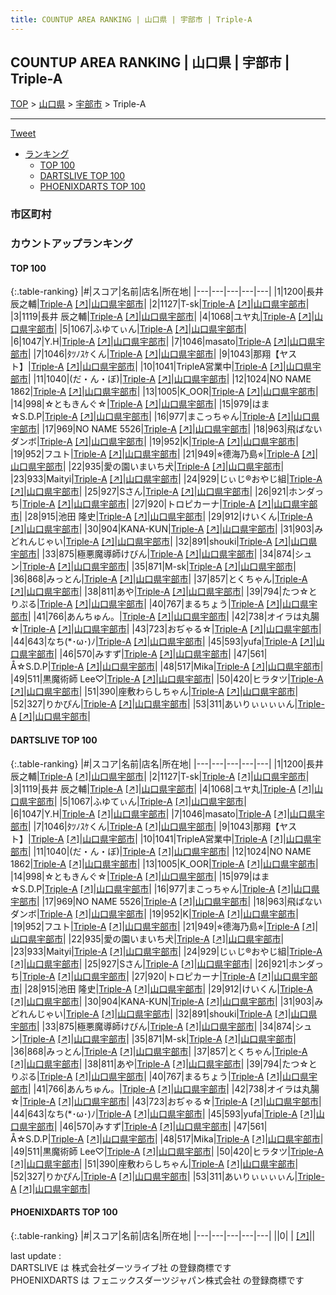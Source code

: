 ```yaml
---
title: COUNTUP AREA RANKING | 山口県 | 宇部市 | Triple-A
---
```

## COUNTUP AREA RANKING | 山口県 | 宇部市 | Triple-A

[TOP](/darts/rank/) > [山口県](/darts/rank/山口県/) > [宇部市](/darts/rank/山口県/宇部市/) > Triple-A

___

<a href="https://twitter.com/share?ref_src=twsrc%5Etfw" data-text="COUNTUP AREA RANKING | 山口県宇部市Triple-A" class="twitter-share-button" data-hashtags="DARTSLIVE,PHOENIXDARTS,darts,ダーツ" data-show-count="false">Tweet</a>

* [ランキング](#カウントアップランキング)
    * [TOP 100](#top-100)
    * [DARTSLIVE TOP 100](#dartslive-top-100)
    * [PHOENIXDARTS TOP 100](#phoenixdarts-top-100)

### 市区町村

<ul>

</ul>

### カウントアップランキング

#### TOP 100



{:.table-ranking}
|#|スコア|名前|店名|所在地|
|---|---|---|---|---|
|1|1200|<span class="rank-name-dl">長井辰之輔</span>|<a href="/darts/rank/shops/3e99f50671b6b68c0d9b047a20a7ba1e.html">Triple-A</a> <a href="https://search.dartslive.com/jp/shop/3e99f50671b6b68c0d9b047a20a7ba1e">[↗]</a>|<a href="/darts/rank/山口県/宇部市">山口県宇部市</a>|
|2|1127|<span class="rank-name-dl">T-sk</span>|<a href="/darts/rank/shops/3e99f50671b6b68c0d9b047a20a7ba1e.html">Triple-A</a> <a href="https://search.dartslive.com/jp/shop/3e99f50671b6b68c0d9b047a20a7ba1e">[↗]</a>|<a href="/darts/rank/山口県/宇部市">山口県宇部市</a>|
|3|1119|<span class="rank-name-dl">長井 辰之輔</span>|<a href="/darts/rank/shops/3e99f50671b6b68c0d9b047a20a7ba1e.html">Triple-A</a> <a href="https://search.dartslive.com/jp/shop/3e99f50671b6b68c0d9b047a20a7ba1e">[↗]</a>|<a href="/darts/rank/山口県/宇部市">山口県宇部市</a>|
|4|1068|<span class="rank-name-dl">ユヤ丸</span>|<a href="/darts/rank/shops/3e99f50671b6b68c0d9b047a20a7ba1e.html">Triple-A</a> <a href="https://search.dartslive.com/jp/shop/3e99f50671b6b68c0d9b047a20a7ba1e">[↗]</a>|<a href="/darts/rank/山口県/宇部市">山口県宇部市</a>|
|5|1067|<span class="rank-name-dl">ふゆてぃん</span>|<a href="/darts/rank/shops/3e99f50671b6b68c0d9b047a20a7ba1e.html">Triple-A</a> <a href="https://search.dartslive.com/jp/shop/3e99f50671b6b68c0d9b047a20a7ba1e">[↗]</a>|<a href="/darts/rank/山口県/宇部市">山口県宇部市</a>|
|6|1047|<span class="rank-name-dl">Y.H</span>|<a href="/darts/rank/shops/3e99f50671b6b68c0d9b047a20a7ba1e.html">Triple-A</a> <a href="https://search.dartslive.com/jp/shop/3e99f50671b6b68c0d9b047a20a7ba1e">[↗]</a>|<a href="/darts/rank/山口県/宇部市">山口県宇部市</a>|
|7|1046|<span class="rank-name-dl">masato</span>|<a href="/darts/rank/shops/3e99f50671b6b68c0d9b047a20a7ba1e.html">Triple-A</a> <a href="https://search.dartslive.com/jp/shop/3e99f50671b6b68c0d9b047a20a7ba1e">[↗]</a>|<a href="/darts/rank/山口県/宇部市">山口県宇部市</a>|
|7|1046|<span class="rank-name-dl">ﾀﾂﾉｽｹくん</span>|<a href="/darts/rank/shops/3e99f50671b6b68c0d9b047a20a7ba1e.html">Triple-A</a> <a href="https://search.dartslive.com/jp/shop/3e99f50671b6b68c0d9b047a20a7ba1e">[↗]</a>|<a href="/darts/rank/山口県/宇部市">山口県宇部市</a>|
|9|1043|<span class="rank-name-dl">那翔【ヤスト】</span>|<a href="/darts/rank/shops/3e99f50671b6b68c0d9b047a20a7ba1e.html">Triple-A</a> <a href="https://search.dartslive.com/jp/shop/3e99f50671b6b68c0d9b047a20a7ba1e">[↗]</a>|<a href="/darts/rank/山口県/宇部市">山口県宇部市</a>|
|10|1041|<span class="rank-name-dl">TripleA営業中</span>|<a href="/darts/rank/shops/3e99f50671b6b68c0d9b047a20a7ba1e.html">Triple-A</a> <a href="https://search.dartslive.com/jp/shop/3e99f50671b6b68c0d9b047a20a7ba1e">[↗]</a>|<a href="/darts/rank/山口県/宇部市">山口県宇部市</a>|
|11|1040|<span class="rank-name-dl">(だ・ん・ぼ)</span>|<a href="/darts/rank/shops/3e99f50671b6b68c0d9b047a20a7ba1e.html">Triple-A</a> <a href="https://search.dartslive.com/jp/shop/3e99f50671b6b68c0d9b047a20a7ba1e">[↗]</a>|<a href="/darts/rank/山口県/宇部市">山口県宇部市</a>|
|12|1024|<span class="rank-name-dl">NO NAME 1862</span>|<a href="/darts/rank/shops/3e99f50671b6b68c0d9b047a20a7ba1e.html">Triple-A</a> <a href="https://search.dartslive.com/jp/shop/3e99f50671b6b68c0d9b047a20a7ba1e">[↗]</a>|<a href="/darts/rank/山口県/宇部市">山口県宇部市</a>|
|13|1005|<span class="rank-name-dl">K_OOR</span>|<a href="/darts/rank/shops/3e99f50671b6b68c0d9b047a20a7ba1e.html">Triple-A</a> <a href="https://search.dartslive.com/jp/shop/3e99f50671b6b68c0d9b047a20a7ba1e">[↗]</a>|<a href="/darts/rank/山口県/宇部市">山口県宇部市</a>|
|14|998|<span class="rank-name-dl">☆ともきんぐ☆</span>|<a href="/darts/rank/shops/3e99f50671b6b68c0d9b047a20a7ba1e.html">Triple-A</a> <a href="https://search.dartslive.com/jp/shop/3e99f50671b6b68c0d9b047a20a7ba1e">[↗]</a>|<a href="/darts/rank/山口県/宇部市">山口県宇部市</a>|
|15|979|<span class="rank-name-dl">はま☆S.D.P</span>|<a href="/darts/rank/shops/3e99f50671b6b68c0d9b047a20a7ba1e.html">Triple-A</a> <a href="https://search.dartslive.com/jp/shop/3e99f50671b6b68c0d9b047a20a7ba1e">[↗]</a>|<a href="/darts/rank/山口県/宇部市">山口県宇部市</a>|
|16|977|<span class="rank-name-dl">まこっちゃん</span>|<a href="/darts/rank/shops/3e99f50671b6b68c0d9b047a20a7ba1e.html">Triple-A</a> <a href="https://search.dartslive.com/jp/shop/3e99f50671b6b68c0d9b047a20a7ba1e">[↗]</a>|<a href="/darts/rank/山口県/宇部市">山口県宇部市</a>|
|17|969|<span class="rank-name-dl">NO NAME 5526</span>|<a href="/darts/rank/shops/3e99f50671b6b68c0d9b047a20a7ba1e.html">Triple-A</a> <a href="https://search.dartslive.com/jp/shop/3e99f50671b6b68c0d9b047a20a7ba1e">[↗]</a>|<a href="/darts/rank/山口県/宇部市">山口県宇部市</a>|
|18|963|<span class="rank-name-dl">飛ばないダンボ</span>|<a href="/darts/rank/shops/3e99f50671b6b68c0d9b047a20a7ba1e.html">Triple-A</a> <a href="https://search.dartslive.com/jp/shop/3e99f50671b6b68c0d9b047a20a7ba1e">[↗]</a>|<a href="/darts/rank/山口県/宇部市">山口県宇部市</a>|
|19|952|<span class="rank-name-dl">K</span>|<a href="/darts/rank/shops/3e99f50671b6b68c0d9b047a20a7ba1e.html">Triple-A</a> <a href="https://search.dartslive.com/jp/shop/3e99f50671b6b68c0d9b047a20a7ba1e">[↗]</a>|<a href="/darts/rank/山口県/宇部市">山口県宇部市</a>|
|19|952|<span class="rank-name-dl">フユト</span>|<a href="/darts/rank/shops/3e99f50671b6b68c0d9b047a20a7ba1e.html">Triple-A</a> <a href="https://search.dartslive.com/jp/shop/3e99f50671b6b68c0d9b047a20a7ba1e">[↗]</a>|<a href="/darts/rank/山口県/宇部市">山口県宇部市</a>|
|21|949|<span class="rank-name-dl">⭐︎德海乃島⭐︎</span>|<a href="/darts/rank/shops/3e99f50671b6b68c0d9b047a20a7ba1e.html">Triple-A</a> <a href="https://search.dartslive.com/jp/shop/3e99f50671b6b68c0d9b047a20a7ba1e">[↗]</a>|<a href="/darts/rank/山口県/宇部市">山口県宇部市</a>|
|22|935|<span class="rank-name-dl">愛の園いまいち犬</span>|<a href="/darts/rank/shops/3e99f50671b6b68c0d9b047a20a7ba1e.html">Triple-A</a> <a href="https://search.dartslive.com/jp/shop/3e99f50671b6b68c0d9b047a20a7ba1e">[↗]</a>|<a href="/darts/rank/山口県/宇部市">山口県宇部市</a>|
|23|933|<span class="rank-name-dl">Maityi</span>|<a href="/darts/rank/shops/3e99f50671b6b68c0d9b047a20a7ba1e.html">Triple-A</a> <a href="https://search.dartslive.com/jp/shop/3e99f50671b6b68c0d9b047a20a7ba1e">[↗]</a>|<a href="/darts/rank/山口県/宇部市">山口県宇部市</a>|
|24|929|<span class="rank-name-dl">じぃじ®おやじ組</span>|<a href="/darts/rank/shops/3e99f50671b6b68c0d9b047a20a7ba1e.html">Triple-A</a> <a href="https://search.dartslive.com/jp/shop/3e99f50671b6b68c0d9b047a20a7ba1e">[↗]</a>|<a href="/darts/rank/山口県/宇部市">山口県宇部市</a>|
|25|927|<span class="rank-name-dl">Sさん</span>|<a href="/darts/rank/shops/3e99f50671b6b68c0d9b047a20a7ba1e.html">Triple-A</a> <a href="https://search.dartslive.com/jp/shop/3e99f50671b6b68c0d9b047a20a7ba1e">[↗]</a>|<a href="/darts/rank/山口県/宇部市">山口県宇部市</a>|
|26|921|<span class="rank-name-dl">ホンダっち</span>|<a href="/darts/rank/shops/3e99f50671b6b68c0d9b047a20a7ba1e.html">Triple-A</a> <a href="https://search.dartslive.com/jp/shop/3e99f50671b6b68c0d9b047a20a7ba1e">[↗]</a>|<a href="/darts/rank/山口県/宇部市">山口県宇部市</a>|
|27|920|<span class="rank-name-dl">トロピカーナ</span>|<a href="/darts/rank/shops/3e99f50671b6b68c0d9b047a20a7ba1e.html">Triple-A</a> <a href="https://search.dartslive.com/jp/shop/3e99f50671b6b68c0d9b047a20a7ba1e">[↗]</a>|<a href="/darts/rank/山口県/宇部市">山口県宇部市</a>|
|28|915|<span class="rank-name-dl">池田 隆史</span>|<a href="/darts/rank/shops/3e99f50671b6b68c0d9b047a20a7ba1e.html">Triple-A</a> <a href="https://search.dartslive.com/jp/shop/3e99f50671b6b68c0d9b047a20a7ba1e">[↗]</a>|<a href="/darts/rank/山口県/宇部市">山口県宇部市</a>|
|29|912|<span class="rank-name-dl">けいくん</span>|<a href="/darts/rank/shops/3e99f50671b6b68c0d9b047a20a7ba1e.html">Triple-A</a> <a href="https://search.dartslive.com/jp/shop/3e99f50671b6b68c0d9b047a20a7ba1e">[↗]</a>|<a href="/darts/rank/山口県/宇部市">山口県宇部市</a>|
|30|904|<span class="rank-name-dl">KANA-KUN</span>|<a href="/darts/rank/shops/3e99f50671b6b68c0d9b047a20a7ba1e.html">Triple-A</a> <a href="https://search.dartslive.com/jp/shop/3e99f50671b6b68c0d9b047a20a7ba1e">[↗]</a>|<a href="/darts/rank/山口県/宇部市">山口県宇部市</a>|
|31|903|<span class="rank-name-dl">みどれんじゃい</span>|<a href="/darts/rank/shops/3e99f50671b6b68c0d9b047a20a7ba1e.html">Triple-A</a> <a href="https://search.dartslive.com/jp/shop/3e99f50671b6b68c0d9b047a20a7ba1e">[↗]</a>|<a href="/darts/rank/山口県/宇部市">山口県宇部市</a>|
|32|891|<span class="rank-name-dl">shouki</span>|<a href="/darts/rank/shops/3e99f50671b6b68c0d9b047a20a7ba1e.html">Triple-A</a> <a href="https://search.dartslive.com/jp/shop/3e99f50671b6b68c0d9b047a20a7ba1e">[↗]</a>|<a href="/darts/rank/山口県/宇部市">山口県宇部市</a>|
|33|875|<span class="rank-name-dl">極悪魔導師けびん</span>|<a href="/darts/rank/shops/3e99f50671b6b68c0d9b047a20a7ba1e.html">Triple-A</a> <a href="https://search.dartslive.com/jp/shop/3e99f50671b6b68c0d9b047a20a7ba1e">[↗]</a>|<a href="/darts/rank/山口県/宇部市">山口県宇部市</a>|
|34|874|<span class="rank-name-dl">シュン</span>|<a href="/darts/rank/shops/3e99f50671b6b68c0d9b047a20a7ba1e.html">Triple-A</a> <a href="https://search.dartslive.com/jp/shop/3e99f50671b6b68c0d9b047a20a7ba1e">[↗]</a>|<a href="/darts/rank/山口県/宇部市">山口県宇部市</a>|
|35|871|<span class="rank-name-dl">M-sk</span>|<a href="/darts/rank/shops/3e99f50671b6b68c0d9b047a20a7ba1e.html">Triple-A</a> <a href="https://search.dartslive.com/jp/shop/3e99f50671b6b68c0d9b047a20a7ba1e">[↗]</a>|<a href="/darts/rank/山口県/宇部市">山口県宇部市</a>|
|36|868|<span class="rank-name-dl">みっとん</span>|<a href="/darts/rank/shops/3e99f50671b6b68c0d9b047a20a7ba1e.html">Triple-A</a> <a href="https://search.dartslive.com/jp/shop/3e99f50671b6b68c0d9b047a20a7ba1e">[↗]</a>|<a href="/darts/rank/山口県/宇部市">山口県宇部市</a>|
|37|857|<span class="rank-name-dl">とくちゃん</span>|<a href="/darts/rank/shops/3e99f50671b6b68c0d9b047a20a7ba1e.html">Triple-A</a> <a href="https://search.dartslive.com/jp/shop/3e99f50671b6b68c0d9b047a20a7ba1e">[↗]</a>|<a href="/darts/rank/山口県/宇部市">山口県宇部市</a>|
|38|811|<span class="rank-name-dl">あや</span>|<a href="/darts/rank/shops/3e99f50671b6b68c0d9b047a20a7ba1e.html">Triple-A</a> <a href="https://search.dartslive.com/jp/shop/3e99f50671b6b68c0d9b047a20a7ba1e">[↗]</a>|<a href="/darts/rank/山口県/宇部市">山口県宇部市</a>|
|39|794|<span class="rank-name-dl">たつ☆とりぷる</span>|<a href="/darts/rank/shops/3e99f50671b6b68c0d9b047a20a7ba1e.html">Triple-A</a> <a href="https://search.dartslive.com/jp/shop/3e99f50671b6b68c0d9b047a20a7ba1e">[↗]</a>|<a href="/darts/rank/山口県/宇部市">山口県宇部市</a>|
|40|767|<span class="rank-name-dl">まるちょう</span>|<a href="/darts/rank/shops/3e99f50671b6b68c0d9b047a20a7ba1e.html">Triple-A</a> <a href="https://search.dartslive.com/jp/shop/3e99f50671b6b68c0d9b047a20a7ba1e">[↗]</a>|<a href="/darts/rank/山口県/宇部市">山口県宇部市</a>|
|41|766|<span class="rank-name-dl">あんちゅん。</span>|<a href="/darts/rank/shops/3e99f50671b6b68c0d9b047a20a7ba1e.html">Triple-A</a> <a href="https://search.dartslive.com/jp/shop/3e99f50671b6b68c0d9b047a20a7ba1e">[↗]</a>|<a href="/darts/rank/山口県/宇部市">山口県宇部市</a>|
|42|738|<span class="rank-name-dl">オイラは丸腸☆</span>|<a href="/darts/rank/shops/3e99f50671b6b68c0d9b047a20a7ba1e.html">Triple-A</a> <a href="https://search.dartslive.com/jp/shop/3e99f50671b6b68c0d9b047a20a7ba1e">[↗]</a>|<a href="/darts/rank/山口県/宇部市">山口県宇部市</a>|
|43|723|<span class="rank-name-dl">おぢゃる☆</span>|<a href="/darts/rank/shops/3e99f50671b6b68c0d9b047a20a7ba1e.html">Triple-A</a> <a href="https://search.dartslive.com/jp/shop/3e99f50671b6b68c0d9b047a20a7ba1e">[↗]</a>|<a href="/darts/rank/山口県/宇部市">山口県宇部市</a>|
|44|643|<span class="rank-name-dl">なち(*･ω･)ﾉ</span>|<a href="/darts/rank/shops/3e99f50671b6b68c0d9b047a20a7ba1e.html">Triple-A</a> <a href="https://search.dartslive.com/jp/shop/3e99f50671b6b68c0d9b047a20a7ba1e">[↗]</a>|<a href="/darts/rank/山口県/宇部市">山口県宇部市</a>|
|45|593|<span class="rank-name-dl">yufa</span>|<a href="/darts/rank/shops/3e99f50671b6b68c0d9b047a20a7ba1e.html">Triple-A</a> <a href="https://search.dartslive.com/jp/shop/3e99f50671b6b68c0d9b047a20a7ba1e">[↗]</a>|<a href="/darts/rank/山口県/宇部市">山口県宇部市</a>|
|46|570|<span class="rank-name-dl">みすず</span>|<a href="/darts/rank/shops/3e99f50671b6b68c0d9b047a20a7ba1e.html">Triple-A</a> <a href="https://search.dartslive.com/jp/shop/3e99f50671b6b68c0d9b047a20a7ba1e">[↗]</a>|<a href="/darts/rank/山口県/宇部市">山口県宇部市</a>|
|47|561|<span class="rank-name-dl">Å☆S.D.P</span>|<a href="/darts/rank/shops/3e99f50671b6b68c0d9b047a20a7ba1e.html">Triple-A</a> <a href="https://search.dartslive.com/jp/shop/3e99f50671b6b68c0d9b047a20a7ba1e">[↗]</a>|<a href="/darts/rank/山口県/宇部市">山口県宇部市</a>|
|48|517|<span class="rank-name-dl">Mika</span>|<a href="/darts/rank/shops/3e99f50671b6b68c0d9b047a20a7ba1e.html">Triple-A</a> <a href="https://search.dartslive.com/jp/shop/3e99f50671b6b68c0d9b047a20a7ba1e">[↗]</a>|<a href="/darts/rank/山口県/宇部市">山口県宇部市</a>|
|49|511|<span class="rank-name-dl">黒魔術師 Lee♡</span>|<a href="/darts/rank/shops/3e99f50671b6b68c0d9b047a20a7ba1e.html">Triple-A</a> <a href="https://search.dartslive.com/jp/shop/3e99f50671b6b68c0d9b047a20a7ba1e">[↗]</a>|<a href="/darts/rank/山口県/宇部市">山口県宇部市</a>|
|50|420|<span class="rank-name-dl">ヒラタツ</span>|<a href="/darts/rank/shops/3e99f50671b6b68c0d9b047a20a7ba1e.html">Triple-A</a> <a href="https://search.dartslive.com/jp/shop/3e99f50671b6b68c0d9b047a20a7ba1e">[↗]</a>|<a href="/darts/rank/山口県/宇部市">山口県宇部市</a>|
|51|390|<span class="rank-name-dl">座敷わらしちゃん</span>|<a href="/darts/rank/shops/3e99f50671b6b68c0d9b047a20a7ba1e.html">Triple-A</a> <a href="https://search.dartslive.com/jp/shop/3e99f50671b6b68c0d9b047a20a7ba1e">[↗]</a>|<a href="/darts/rank/山口県/宇部市">山口県宇部市</a>|
|52|327|<span class="rank-name-dl">りかぴん</span>|<a href="/darts/rank/shops/3e99f50671b6b68c0d9b047a20a7ba1e.html">Triple-A</a> <a href="https://search.dartslive.com/jp/shop/3e99f50671b6b68c0d9b047a20a7ba1e">[↗]</a>|<a href="/darts/rank/山口県/宇部市">山口県宇部市</a>|
|53|311|<span class="rank-name-dl">あいりぃぃぃぃん</span>|<a href="/darts/rank/shops/3e99f50671b6b68c0d9b047a20a7ba1e.html">Triple-A</a> <a href="https://search.dartslive.com/jp/shop/3e99f50671b6b68c0d9b047a20a7ba1e">[↗]</a>|<a href="/darts/rank/山口県/宇部市">山口県宇部市</a>|


#### DARTSLIVE TOP 100



{:.table-ranking}
|#|スコア|名前|店名|所在地|
|---|---|---|---|---|
|1|1200|<span class="rank-name-dl">長井辰之輔</span>|<a href="/darts/rank/shops/3e99f50671b6b68c0d9b047a20a7ba1e.html">Triple-A</a> <a href="https://search.dartslive.com/jp/shop/3e99f50671b6b68c0d9b047a20a7ba1e">[↗]</a>|<a href="/darts/rank/山口県/宇部市">山口県宇部市</a>|
|2|1127|<span class="rank-name-dl">T-sk</span>|<a href="/darts/rank/shops/3e99f50671b6b68c0d9b047a20a7ba1e.html">Triple-A</a> <a href="https://search.dartslive.com/jp/shop/3e99f50671b6b68c0d9b047a20a7ba1e">[↗]</a>|<a href="/darts/rank/山口県/宇部市">山口県宇部市</a>|
|3|1119|<span class="rank-name-dl">長井 辰之輔</span>|<a href="/darts/rank/shops/3e99f50671b6b68c0d9b047a20a7ba1e.html">Triple-A</a> <a href="https://search.dartslive.com/jp/shop/3e99f50671b6b68c0d9b047a20a7ba1e">[↗]</a>|<a href="/darts/rank/山口県/宇部市">山口県宇部市</a>|
|4|1068|<span class="rank-name-dl">ユヤ丸</span>|<a href="/darts/rank/shops/3e99f50671b6b68c0d9b047a20a7ba1e.html">Triple-A</a> <a href="https://search.dartslive.com/jp/shop/3e99f50671b6b68c0d9b047a20a7ba1e">[↗]</a>|<a href="/darts/rank/山口県/宇部市">山口県宇部市</a>|
|5|1067|<span class="rank-name-dl">ふゆてぃん</span>|<a href="/darts/rank/shops/3e99f50671b6b68c0d9b047a20a7ba1e.html">Triple-A</a> <a href="https://search.dartslive.com/jp/shop/3e99f50671b6b68c0d9b047a20a7ba1e">[↗]</a>|<a href="/darts/rank/山口県/宇部市">山口県宇部市</a>|
|6|1047|<span class="rank-name-dl">Y.H</span>|<a href="/darts/rank/shops/3e99f50671b6b68c0d9b047a20a7ba1e.html">Triple-A</a> <a href="https://search.dartslive.com/jp/shop/3e99f50671b6b68c0d9b047a20a7ba1e">[↗]</a>|<a href="/darts/rank/山口県/宇部市">山口県宇部市</a>|
|7|1046|<span class="rank-name-dl">masato</span>|<a href="/darts/rank/shops/3e99f50671b6b68c0d9b047a20a7ba1e.html">Triple-A</a> <a href="https://search.dartslive.com/jp/shop/3e99f50671b6b68c0d9b047a20a7ba1e">[↗]</a>|<a href="/darts/rank/山口県/宇部市">山口県宇部市</a>|
|7|1046|<span class="rank-name-dl">ﾀﾂﾉｽｹくん</span>|<a href="/darts/rank/shops/3e99f50671b6b68c0d9b047a20a7ba1e.html">Triple-A</a> <a href="https://search.dartslive.com/jp/shop/3e99f50671b6b68c0d9b047a20a7ba1e">[↗]</a>|<a href="/darts/rank/山口県/宇部市">山口県宇部市</a>|
|9|1043|<span class="rank-name-dl">那翔【ヤスト】</span>|<a href="/darts/rank/shops/3e99f50671b6b68c0d9b047a20a7ba1e.html">Triple-A</a> <a href="https://search.dartslive.com/jp/shop/3e99f50671b6b68c0d9b047a20a7ba1e">[↗]</a>|<a href="/darts/rank/山口県/宇部市">山口県宇部市</a>|
|10|1041|<span class="rank-name-dl">TripleA営業中</span>|<a href="/darts/rank/shops/3e99f50671b6b68c0d9b047a20a7ba1e.html">Triple-A</a> <a href="https://search.dartslive.com/jp/shop/3e99f50671b6b68c0d9b047a20a7ba1e">[↗]</a>|<a href="/darts/rank/山口県/宇部市">山口県宇部市</a>|
|11|1040|<span class="rank-name-dl">(だ・ん・ぼ)</span>|<a href="/darts/rank/shops/3e99f50671b6b68c0d9b047a20a7ba1e.html">Triple-A</a> <a href="https://search.dartslive.com/jp/shop/3e99f50671b6b68c0d9b047a20a7ba1e">[↗]</a>|<a href="/darts/rank/山口県/宇部市">山口県宇部市</a>|
|12|1024|<span class="rank-name-dl">NO NAME 1862</span>|<a href="/darts/rank/shops/3e99f50671b6b68c0d9b047a20a7ba1e.html">Triple-A</a> <a href="https://search.dartslive.com/jp/shop/3e99f50671b6b68c0d9b047a20a7ba1e">[↗]</a>|<a href="/darts/rank/山口県/宇部市">山口県宇部市</a>|
|13|1005|<span class="rank-name-dl">K_OOR</span>|<a href="/darts/rank/shops/3e99f50671b6b68c0d9b047a20a7ba1e.html">Triple-A</a> <a href="https://search.dartslive.com/jp/shop/3e99f50671b6b68c0d9b047a20a7ba1e">[↗]</a>|<a href="/darts/rank/山口県/宇部市">山口県宇部市</a>|
|14|998|<span class="rank-name-dl">☆ともきんぐ☆</span>|<a href="/darts/rank/shops/3e99f50671b6b68c0d9b047a20a7ba1e.html">Triple-A</a> <a href="https://search.dartslive.com/jp/shop/3e99f50671b6b68c0d9b047a20a7ba1e">[↗]</a>|<a href="/darts/rank/山口県/宇部市">山口県宇部市</a>|
|15|979|<span class="rank-name-dl">はま☆S.D.P</span>|<a href="/darts/rank/shops/3e99f50671b6b68c0d9b047a20a7ba1e.html">Triple-A</a> <a href="https://search.dartslive.com/jp/shop/3e99f50671b6b68c0d9b047a20a7ba1e">[↗]</a>|<a href="/darts/rank/山口県/宇部市">山口県宇部市</a>|
|16|977|<span class="rank-name-dl">まこっちゃん</span>|<a href="/darts/rank/shops/3e99f50671b6b68c0d9b047a20a7ba1e.html">Triple-A</a> <a href="https://search.dartslive.com/jp/shop/3e99f50671b6b68c0d9b047a20a7ba1e">[↗]</a>|<a href="/darts/rank/山口県/宇部市">山口県宇部市</a>|
|17|969|<span class="rank-name-dl">NO NAME 5526</span>|<a href="/darts/rank/shops/3e99f50671b6b68c0d9b047a20a7ba1e.html">Triple-A</a> <a href="https://search.dartslive.com/jp/shop/3e99f50671b6b68c0d9b047a20a7ba1e">[↗]</a>|<a href="/darts/rank/山口県/宇部市">山口県宇部市</a>|
|18|963|<span class="rank-name-dl">飛ばないダンボ</span>|<a href="/darts/rank/shops/3e99f50671b6b68c0d9b047a20a7ba1e.html">Triple-A</a> <a href="https://search.dartslive.com/jp/shop/3e99f50671b6b68c0d9b047a20a7ba1e">[↗]</a>|<a href="/darts/rank/山口県/宇部市">山口県宇部市</a>|
|19|952|<span class="rank-name-dl">K</span>|<a href="/darts/rank/shops/3e99f50671b6b68c0d9b047a20a7ba1e.html">Triple-A</a> <a href="https://search.dartslive.com/jp/shop/3e99f50671b6b68c0d9b047a20a7ba1e">[↗]</a>|<a href="/darts/rank/山口県/宇部市">山口県宇部市</a>|
|19|952|<span class="rank-name-dl">フユト</span>|<a href="/darts/rank/shops/3e99f50671b6b68c0d9b047a20a7ba1e.html">Triple-A</a> <a href="https://search.dartslive.com/jp/shop/3e99f50671b6b68c0d9b047a20a7ba1e">[↗]</a>|<a href="/darts/rank/山口県/宇部市">山口県宇部市</a>|
|21|949|<span class="rank-name-dl">⭐︎德海乃島⭐︎</span>|<a href="/darts/rank/shops/3e99f50671b6b68c0d9b047a20a7ba1e.html">Triple-A</a> <a href="https://search.dartslive.com/jp/shop/3e99f50671b6b68c0d9b047a20a7ba1e">[↗]</a>|<a href="/darts/rank/山口県/宇部市">山口県宇部市</a>|
|22|935|<span class="rank-name-dl">愛の園いまいち犬</span>|<a href="/darts/rank/shops/3e99f50671b6b68c0d9b047a20a7ba1e.html">Triple-A</a> <a href="https://search.dartslive.com/jp/shop/3e99f50671b6b68c0d9b047a20a7ba1e">[↗]</a>|<a href="/darts/rank/山口県/宇部市">山口県宇部市</a>|
|23|933|<span class="rank-name-dl">Maityi</span>|<a href="/darts/rank/shops/3e99f50671b6b68c0d9b047a20a7ba1e.html">Triple-A</a> <a href="https://search.dartslive.com/jp/shop/3e99f50671b6b68c0d9b047a20a7ba1e">[↗]</a>|<a href="/darts/rank/山口県/宇部市">山口県宇部市</a>|
|24|929|<span class="rank-name-dl">じぃじ®おやじ組</span>|<a href="/darts/rank/shops/3e99f50671b6b68c0d9b047a20a7ba1e.html">Triple-A</a> <a href="https://search.dartslive.com/jp/shop/3e99f50671b6b68c0d9b047a20a7ba1e">[↗]</a>|<a href="/darts/rank/山口県/宇部市">山口県宇部市</a>|
|25|927|<span class="rank-name-dl">Sさん</span>|<a href="/darts/rank/shops/3e99f50671b6b68c0d9b047a20a7ba1e.html">Triple-A</a> <a href="https://search.dartslive.com/jp/shop/3e99f50671b6b68c0d9b047a20a7ba1e">[↗]</a>|<a href="/darts/rank/山口県/宇部市">山口県宇部市</a>|
|26|921|<span class="rank-name-dl">ホンダっち</span>|<a href="/darts/rank/shops/3e99f50671b6b68c0d9b047a20a7ba1e.html">Triple-A</a> <a href="https://search.dartslive.com/jp/shop/3e99f50671b6b68c0d9b047a20a7ba1e">[↗]</a>|<a href="/darts/rank/山口県/宇部市">山口県宇部市</a>|
|27|920|<span class="rank-name-dl">トロピカーナ</span>|<a href="/darts/rank/shops/3e99f50671b6b68c0d9b047a20a7ba1e.html">Triple-A</a> <a href="https://search.dartslive.com/jp/shop/3e99f50671b6b68c0d9b047a20a7ba1e">[↗]</a>|<a href="/darts/rank/山口県/宇部市">山口県宇部市</a>|
|28|915|<span class="rank-name-dl">池田 隆史</span>|<a href="/darts/rank/shops/3e99f50671b6b68c0d9b047a20a7ba1e.html">Triple-A</a> <a href="https://search.dartslive.com/jp/shop/3e99f50671b6b68c0d9b047a20a7ba1e">[↗]</a>|<a href="/darts/rank/山口県/宇部市">山口県宇部市</a>|
|29|912|<span class="rank-name-dl">けいくん</span>|<a href="/darts/rank/shops/3e99f50671b6b68c0d9b047a20a7ba1e.html">Triple-A</a> <a href="https://search.dartslive.com/jp/shop/3e99f50671b6b68c0d9b047a20a7ba1e">[↗]</a>|<a href="/darts/rank/山口県/宇部市">山口県宇部市</a>|
|30|904|<span class="rank-name-dl">KANA-KUN</span>|<a href="/darts/rank/shops/3e99f50671b6b68c0d9b047a20a7ba1e.html">Triple-A</a> <a href="https://search.dartslive.com/jp/shop/3e99f50671b6b68c0d9b047a20a7ba1e">[↗]</a>|<a href="/darts/rank/山口県/宇部市">山口県宇部市</a>|
|31|903|<span class="rank-name-dl">みどれんじゃい</span>|<a href="/darts/rank/shops/3e99f50671b6b68c0d9b047a20a7ba1e.html">Triple-A</a> <a href="https://search.dartslive.com/jp/shop/3e99f50671b6b68c0d9b047a20a7ba1e">[↗]</a>|<a href="/darts/rank/山口県/宇部市">山口県宇部市</a>|
|32|891|<span class="rank-name-dl">shouki</span>|<a href="/darts/rank/shops/3e99f50671b6b68c0d9b047a20a7ba1e.html">Triple-A</a> <a href="https://search.dartslive.com/jp/shop/3e99f50671b6b68c0d9b047a20a7ba1e">[↗]</a>|<a href="/darts/rank/山口県/宇部市">山口県宇部市</a>|
|33|875|<span class="rank-name-dl">極悪魔導師けびん</span>|<a href="/darts/rank/shops/3e99f50671b6b68c0d9b047a20a7ba1e.html">Triple-A</a> <a href="https://search.dartslive.com/jp/shop/3e99f50671b6b68c0d9b047a20a7ba1e">[↗]</a>|<a href="/darts/rank/山口県/宇部市">山口県宇部市</a>|
|34|874|<span class="rank-name-dl">シュン</span>|<a href="/darts/rank/shops/3e99f50671b6b68c0d9b047a20a7ba1e.html">Triple-A</a> <a href="https://search.dartslive.com/jp/shop/3e99f50671b6b68c0d9b047a20a7ba1e">[↗]</a>|<a href="/darts/rank/山口県/宇部市">山口県宇部市</a>|
|35|871|<span class="rank-name-dl">M-sk</span>|<a href="/darts/rank/shops/3e99f50671b6b68c0d9b047a20a7ba1e.html">Triple-A</a> <a href="https://search.dartslive.com/jp/shop/3e99f50671b6b68c0d9b047a20a7ba1e">[↗]</a>|<a href="/darts/rank/山口県/宇部市">山口県宇部市</a>|
|36|868|<span class="rank-name-dl">みっとん</span>|<a href="/darts/rank/shops/3e99f50671b6b68c0d9b047a20a7ba1e.html">Triple-A</a> <a href="https://search.dartslive.com/jp/shop/3e99f50671b6b68c0d9b047a20a7ba1e">[↗]</a>|<a href="/darts/rank/山口県/宇部市">山口県宇部市</a>|
|37|857|<span class="rank-name-dl">とくちゃん</span>|<a href="/darts/rank/shops/3e99f50671b6b68c0d9b047a20a7ba1e.html">Triple-A</a> <a href="https://search.dartslive.com/jp/shop/3e99f50671b6b68c0d9b047a20a7ba1e">[↗]</a>|<a href="/darts/rank/山口県/宇部市">山口県宇部市</a>|
|38|811|<span class="rank-name-dl">あや</span>|<a href="/darts/rank/shops/3e99f50671b6b68c0d9b047a20a7ba1e.html">Triple-A</a> <a href="https://search.dartslive.com/jp/shop/3e99f50671b6b68c0d9b047a20a7ba1e">[↗]</a>|<a href="/darts/rank/山口県/宇部市">山口県宇部市</a>|
|39|794|<span class="rank-name-dl">たつ☆とりぷる</span>|<a href="/darts/rank/shops/3e99f50671b6b68c0d9b047a20a7ba1e.html">Triple-A</a> <a href="https://search.dartslive.com/jp/shop/3e99f50671b6b68c0d9b047a20a7ba1e">[↗]</a>|<a href="/darts/rank/山口県/宇部市">山口県宇部市</a>|
|40|767|<span class="rank-name-dl">まるちょう</span>|<a href="/darts/rank/shops/3e99f50671b6b68c0d9b047a20a7ba1e.html">Triple-A</a> <a href="https://search.dartslive.com/jp/shop/3e99f50671b6b68c0d9b047a20a7ba1e">[↗]</a>|<a href="/darts/rank/山口県/宇部市">山口県宇部市</a>|
|41|766|<span class="rank-name-dl">あんちゅん。</span>|<a href="/darts/rank/shops/3e99f50671b6b68c0d9b047a20a7ba1e.html">Triple-A</a> <a href="https://search.dartslive.com/jp/shop/3e99f50671b6b68c0d9b047a20a7ba1e">[↗]</a>|<a href="/darts/rank/山口県/宇部市">山口県宇部市</a>|
|42|738|<span class="rank-name-dl">オイラは丸腸☆</span>|<a href="/darts/rank/shops/3e99f50671b6b68c0d9b047a20a7ba1e.html">Triple-A</a> <a href="https://search.dartslive.com/jp/shop/3e99f50671b6b68c0d9b047a20a7ba1e">[↗]</a>|<a href="/darts/rank/山口県/宇部市">山口県宇部市</a>|
|43|723|<span class="rank-name-dl">おぢゃる☆</span>|<a href="/darts/rank/shops/3e99f50671b6b68c0d9b047a20a7ba1e.html">Triple-A</a> <a href="https://search.dartslive.com/jp/shop/3e99f50671b6b68c0d9b047a20a7ba1e">[↗]</a>|<a href="/darts/rank/山口県/宇部市">山口県宇部市</a>|
|44|643|<span class="rank-name-dl">なち(*･ω･)ﾉ</span>|<a href="/darts/rank/shops/3e99f50671b6b68c0d9b047a20a7ba1e.html">Triple-A</a> <a href="https://search.dartslive.com/jp/shop/3e99f50671b6b68c0d9b047a20a7ba1e">[↗]</a>|<a href="/darts/rank/山口県/宇部市">山口県宇部市</a>|
|45|593|<span class="rank-name-dl">yufa</span>|<a href="/darts/rank/shops/3e99f50671b6b68c0d9b047a20a7ba1e.html">Triple-A</a> <a href="https://search.dartslive.com/jp/shop/3e99f50671b6b68c0d9b047a20a7ba1e">[↗]</a>|<a href="/darts/rank/山口県/宇部市">山口県宇部市</a>|
|46|570|<span class="rank-name-dl">みすず</span>|<a href="/darts/rank/shops/3e99f50671b6b68c0d9b047a20a7ba1e.html">Triple-A</a> <a href="https://search.dartslive.com/jp/shop/3e99f50671b6b68c0d9b047a20a7ba1e">[↗]</a>|<a href="/darts/rank/山口県/宇部市">山口県宇部市</a>|
|47|561|<span class="rank-name-dl">Å☆S.D.P</span>|<a href="/darts/rank/shops/3e99f50671b6b68c0d9b047a20a7ba1e.html">Triple-A</a> <a href="https://search.dartslive.com/jp/shop/3e99f50671b6b68c0d9b047a20a7ba1e">[↗]</a>|<a href="/darts/rank/山口県/宇部市">山口県宇部市</a>|
|48|517|<span class="rank-name-dl">Mika</span>|<a href="/darts/rank/shops/3e99f50671b6b68c0d9b047a20a7ba1e.html">Triple-A</a> <a href="https://search.dartslive.com/jp/shop/3e99f50671b6b68c0d9b047a20a7ba1e">[↗]</a>|<a href="/darts/rank/山口県/宇部市">山口県宇部市</a>|
|49|511|<span class="rank-name-dl">黒魔術師 Lee♡</span>|<a href="/darts/rank/shops/3e99f50671b6b68c0d9b047a20a7ba1e.html">Triple-A</a> <a href="https://search.dartslive.com/jp/shop/3e99f50671b6b68c0d9b047a20a7ba1e">[↗]</a>|<a href="/darts/rank/山口県/宇部市">山口県宇部市</a>|
|50|420|<span class="rank-name-dl">ヒラタツ</span>|<a href="/darts/rank/shops/3e99f50671b6b68c0d9b047a20a7ba1e.html">Triple-A</a> <a href="https://search.dartslive.com/jp/shop/3e99f50671b6b68c0d9b047a20a7ba1e">[↗]</a>|<a href="/darts/rank/山口県/宇部市">山口県宇部市</a>|
|51|390|<span class="rank-name-dl">座敷わらしちゃん</span>|<a href="/darts/rank/shops/3e99f50671b6b68c0d9b047a20a7ba1e.html">Triple-A</a> <a href="https://search.dartslive.com/jp/shop/3e99f50671b6b68c0d9b047a20a7ba1e">[↗]</a>|<a href="/darts/rank/山口県/宇部市">山口県宇部市</a>|
|52|327|<span class="rank-name-dl">りかぴん</span>|<a href="/darts/rank/shops/3e99f50671b6b68c0d9b047a20a7ba1e.html">Triple-A</a> <a href="https://search.dartslive.com/jp/shop/3e99f50671b6b68c0d9b047a20a7ba1e">[↗]</a>|<a href="/darts/rank/山口県/宇部市">山口県宇部市</a>|
|53|311|<span class="rank-name-dl">あいりぃぃぃぃん</span>|<a href="/darts/rank/shops/3e99f50671b6b68c0d9b047a20a7ba1e.html">Triple-A</a> <a href="https://search.dartslive.com/jp/shop/3e99f50671b6b68c0d9b047a20a7ba1e">[↗]</a>|<a href="/darts/rank/山口県/宇部市">山口県宇部市</a>|


#### PHOENIXDARTS TOP 100



{:.table-ranking}
|#|スコア|名前|店名|所在地|
|---|---|---|---|---|
||0|<span class="rank-name-dl"> </span>|<a href="/darts/rank/shops/.html"></a> <a href="">[↗]</a>|<a href="/darts/rank//"></a>|


<div class="footer border-top border-gray-light mt-5 pt-3 text-right text-gray">
    last update : <span style="font-weight: italic" id="foot_last_modified"></span><br />
    DARTSLIVE は 株式会社ダーツライブ社 の登録商標です<br />
    PHOENIXDARTS は フェニックスダーツジャパン株式会社 の登録商標です<br />
</div>

<script src="https://cdnjs.cloudflare.com/ajax/libs/jquery.tablesorter/2.31.3/js/jquery.tablesorter.min.js" integrity="sha512-qzgd5cYSZcosqpzpn7zF2ZId8f/8CHmFKZ8j7mU4OUXTNRd5g+ZHBPsgKEwoqxCtdQvExE5LprwwPAgoicguNg==" crossorigin="anonymous" referrerpolicy="no-referrer"></script>
<link rel="stylesheet" href="https://cdnjs.cloudflare.com/ajax/libs/jquery.tablesorter/2.31.3/css/theme.default.min.css" integrity="sha512-wghhOJkjQX0Lh3NSWvNKeZ0ZpNn+SPVXX1Qyc9OCaogADktxrBiBdKGDoqVUOyhStvMBmJQ8ZdMHiR3wuEq8+w==" crossorigin="anonymous" referrerpolicy="no-referrer" />
<script>
$(function() {
    $(".table-ranking").tablesorter({sortList:[[0, 0]]});
    $("#foot_last_modified").text(formatDate(new Date(document.lastModified), 'yyyy-MM-dd HH:mm:ss'));
});
</script>

<script async src="https://platform.twitter.com/widgets.js" charset="utf-8"></script>